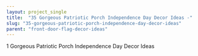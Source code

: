 ```yaml
---
layout: project_single
title:  "35 Gorgeous Patriotic Porch Independence Day Decor Ideas -"
slug: "35-gorgeous-patriotic-porch-independence-day-decor-ideas"
parent: "front-door-flag-decor-ideas"
---
```

1 Gorgeous Patriotic Porch Independence Day Decor Ideas